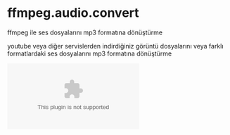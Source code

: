 # ffmpeg.audio.convert
ffmpeg ile ses dosyalarını mp3 formatına dönüştürme

youtube veya diğer servislerden indirdiğiniz görüntü dosyalarını veya farklı formatlardaki ses dosyalarını mp3 formatına dönüştürme

![ffmpeg ihtiyacımızı olduğundan yoksa temin edelim:](https://ffmpeg.zeranoe.com/builds/win64/static/ffmpeg-20190731-42a2edc-win64-static.zip)
